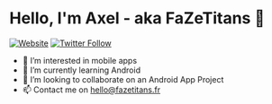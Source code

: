 # Hello, I'm Axel - aka FaZeTitans 👋

[![Website](https://img.shields.io/website?down_message=DOWN&label=fazetitans.fr&up_message=UP&url=https%3A%2F%2Ffazetitans.fr%2F)][website]
[![Twitter Follow](https://img.shields.io/twitter/follow/fazetitans?style=social)][twitter]

- 👀 I’m interested in mobile apps
- 🌱 I’m currently learning Android
- 💞️ I’m looking to collaborate on an Android App Project
- 📫 Contact me on hello@fazetitans.fr

[website]: https://fazetitans.fr/
[twitter]: https://twitter.com/fazetitans/
